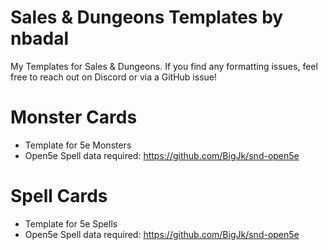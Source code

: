 # Sales & Dungeons Templates by nbadal
My Templates for Sales &amp; Dungeons. If you find any formatting issues, feel free to reach out on Discord or via a GitHub issue!

# Monster Cards
- Template for 5e Monsters
- Open5e Spell data required: https://github.com/BigJk/snd-open5e

# Spell Cards
- Template for 5e Spells
- Open5e Spell data required: https://github.com/BigJk/snd-open5e
